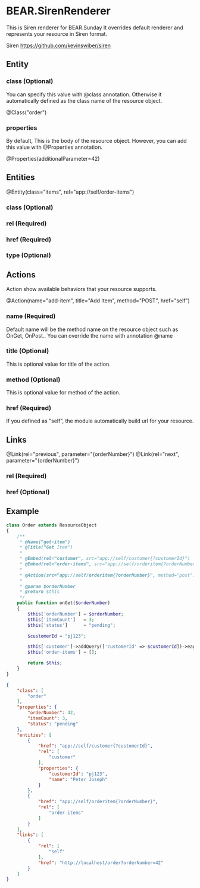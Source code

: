 # BEAR.SirenRenderer

This is Siren renderer for BEAR.Sunday
It overrides default renderer and represents your resource in Siren format.

Siren
https://github.com/kevinswiber/siren

## Entity

### class (Optional)

You can specify this value with @class annotation. Otherwise it automatically defined as the class name of the resource object.

@Class("order")

### properties

By default, This is the body of the resource object.
However, you can add this value with @Properties annotation.

@Properties(additionalParameter=42)

## Entities

@Entity(class="items", rel="app://self/order-items")

### class (Optional)

### rel (Required)

### href (Required)

### type (Optional)

## Actions

Action show available behaviors that your resource supports.

@Action(name="add-item", title="Add Item", method="POST", href="self")

### name (Required)

Default name will be the method name on the resource object such as OnGet, OnPost..
You can override the name with annotation @name

### title (Optional)

This is optional value for title of the action.

### method (Optional)

This is optional value for method of the action.

### href (Required)

If you defined as "self", the module automatically build url for your resource.

## Links

@Link(rel="previous", parameter="{orderNumber}")
@Link(rel="next", parameter="{orderNumber}")

### rel (Required)

### href (Optional)


## Example

```php
class Order extends ResourceObject
{
    /**
     * @Name("get-item")
     * @Title("Get Item")
     *
     * @Embed(rel="customer", src="app://self/customer{?customerId}")
     * @Embed(rel="order-items", src="app://self/orderitem{?orderNumber}")
     *
     * @Action(src="app://self/orderitem{?orderNumber}", method="post")
     *
     * @param $orderNumber
     * @return $this
     */
    public function onGet($orderNumber)
    {
        $this['orderNumber'] = $orderNumber;
        $this['itemCount']   = 3;
        $this['status']      = "pending";

        $customerId = "pj123";

        $this['customer']->addQuery(['customerId' => $customerId])->eager->request();
        $this['order-items'] = [];

        return $this;
    }
}
```


```json
{
    "class": [
        "order"
    ],
    "properties": {
        "orderNumber": 42,
        "itemCount": 3,
        "status": "pending"
    },
    "entities": [
        {
            "href": "app://self/customer{?customerId}",
            "rel": [
                "customer"
            ],
            "properties": {
                "customerId": "pj123",
                "name": "Peter Joseph"
            }
        },
        {
            "href": "app://self/orderitem{?orderNumber}",
            "rel": [
                "order-items"
            ]
        }
    ],
    "links": [
        {
            "rel": [
                "self"
            ],
            "href": "http://localhost/order?orderNumber=42"
        }
    ]
}
```


